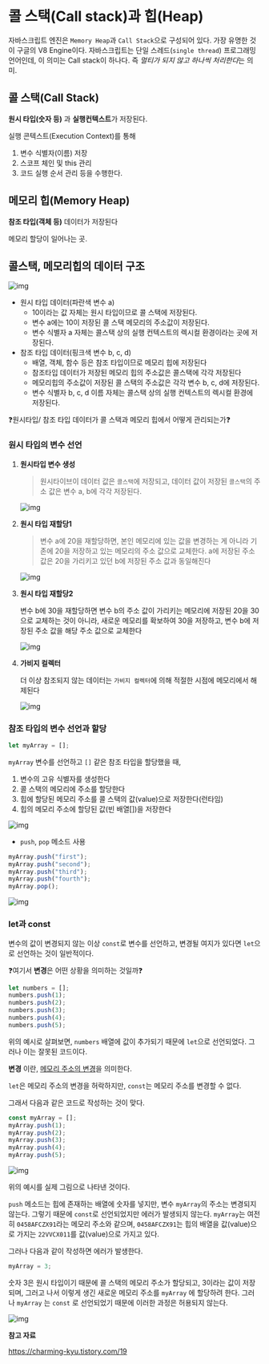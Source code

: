 # 콜 스택(Call stack)과 힙(Heap)

자바스크립트 엔진은 `Memory Heap`과 `Call Stack`으로 구성되어 있다. 가장 유명한 것이 구글의 V8 Engine이다. 자바스크립트는 단일 스레드(`single thread`) 프로그래밍 언어인데, 이 의미는 Call stack이 하나다. 즉 *멀티가 되지 않고 하나씩 처리한다*는 의미.



## 콜 스택(Call Stack)

**원시 타입(숫자 등)** 과 **실행컨텍스트**가 저장된다.

실행 콘텍스트(Execution Context)를 통해

1) 변수 식별자(이름) 저장
2) 스코프 체인 및 this 관리
3) 코드 실행 순서 관리 등을 수행한다.



## 메모리 힙(Memory Heap)

**참조 타입(객체 등)** 데이터가 저장된다

메모리 할당이 일어나는 곳.



## 콜스택, 메모리힙의 데이터 구조

![img](assets/img.png)

- 원시 타입 데이터(파란색 변수 a)
  - 10이라는 값 자체는 원시 타입이므로 콜 스택에 저장된다.
  - 변수 a에는 10이 저장된 콜 스택 메모리의 주소값이 저장된다.
  - 변수 식별자 a 자체는 콜스택 상의 실행 컨텍스트의 렉시컬 환경이라는 곳에 저장된다.
- 참조 타입 데이터(핑크색 변수 b, c, d)
  - 배열, 객체, 함수 등은 참조 타입이므로 메모리 힙에 저장된다
  - 참조타입 데이터가 저장된 메모리 힙의 주소값은 콜스택에 각각 저장된다
  - 메모리힙의 주소값이 저장된 콜 스택의 주소값은 각각 변수 b, c, d에 저장된다.
  - 변수 식별자 b, c, d 이름 자체는 콜스택 상의 실행 컨텍스트의 렉시컬 환경에 저장된다.



❓원시타입/ 참조 타입 데이터가 콜 스택과 메모리 힙에서 어떻게 관리되는가❓



### 원시 타입의 변수 선언

1. **원시타입 변수 생성**

   > 원시타이브이 데이터 값은 `콜스택`에 저장되고, 데이터 값이 저장된 `콜스택`의 주소 값은 변수 a, b에 각각 저장된다.

   ![img](assets/img-1680277944901-7.png)

2. **원시 타입 재할당1**

   > 변수 a에 20을 재할당하면, 본인 메모리에 있는 값을 변경하는 게 아니라 기존에 20을 저장하고 있는 메모리의 주소 값으로 교체한다. a에 저장된 주소 값은 20을 가리키고 있던 b에 저장된 주소 값과 동일해진다

   ![img](assets/img-1680278008365-10.png)

3. **원시 타입 재할당2**

   변수 b에 30을 재할당하면 변수 b의 주소 값이 가리키는 메모리에 저장된 20을 30으로 교체하는 것이 아니라, 새로운 메모리를 확보하여 30을 저장하고, 변수 b에 저장된 주소 값을 해당 주소 값으로 교체한다

   ![img](assets/img-1680278087821-13.png)

4. **가비지 컬렉터**

   더 이상 참조되지 않는 데이터는 `가비지 컬렉터`에 의해 적절한 시점에 메모리에서 해제된다

   ![img](assets/img-1680278129298-20.png)



### 참조 타입의 변수 선언과 할당

```javascript
let myArray = [];
```

`myArray` 변수를 선언하고 `[]` 같은 참조 타입을 할당했을 때,

1. 변수의 고유 식별자를 생성한다
2. 콜 스택의 메모리에 주소를 할당한다
3. 힙에 할당된 메모리 주소를 콜 스택의 값(value)으로 저장한다(런타임)
4. 힙의 메모리 주소에 할당된 값(빈 배열[])을 저장한다

![img](assets/img.jpg)

- `push`, `pop` 메소드 사용

```javascript
myArray.push("first");
myArray.push("second");
myArray.push("third");
myArray.push("fourth");
myArray.pop();
```

![img](assets/img-1680313225092-28.jpg)

### let과 const

변수의 값이 변경되지 않는 이상 `const`로 변수를 선언하고, 변경될 여지가 있다면 `let`으로 선언하는 것이 일반적이다.

❓여기서 **변경**은 어떤 상황을 의미하는 것일까❓

```javascript
let numbers = [];
numbers.push(1);
numbers.push(2);
numbers.push(3);
numbers.push(4);
numbers.push(5);
```

위의 예시로 살펴보면, `numbers` 배열에 값이 추가되기 때문에 `let`으로 선언되었다. 그러나 이는 잘못된 코드이다.

**변경** 이란, <u>메모리 주소의 변경</u>을 의미한다. 

`let`은 메모리 주소의 변경을 허락하지만, `const`는 메모리 주소를 변경할 수 없다.

그래서 다음과 같은 코드로 작성하는 것이 맞다.

```javascript
const myArray = [];
myArray.push(1);
myArray.push(2);
myArray.push(3);
myArray.push(4);
myArray.push(5);
```

![img](assets/img-1680313660985-31.jpg)

위의 예시를 실제 그림으로 나타낸 것이다.

`push` 메소드는 힙에 존재하는 배열에 숫자를 넣지만, 변수 `myArray`의 주소는 변경되지 않는다. 그렇기 때문에 `const`로 선언되었지만 에러가 발생되지 않는다.  `myArray`는 여전히 `0458AFCZX91`라는 메모리 주소와 같으며, `0458AFCZX91`는 힙의 배열을 값(value)으로 가지는 `22VVCX011`를 값(value)으로 가지고 있다.

그러나 다음과 같이 작성하면 에러가 발생한다.

```javascript
myArray = 3;
```

숫자 3은 원시 타입이기 때문에 콜 스택의 메모리 주소가 할당되고, 3이라는 값이 저장되며, 그러고 나서 이렇게 생긴 새로운 메모리 주소를 `myArray` 에 할당하려 한다. 그러나 `myArray` 는 `const` 로 선언되었기 때문에 이러한 과정은 허용되지 않는다. 

![img](assets/img-1680313886785-34.jpg)





**참고 자료**

https://charming-kyu.tistory.com/19
